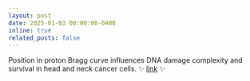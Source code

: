 ```yaml
---
layout: post
date: 2025-01-03 00:00:00-0400
inline: true
related_posts: false
---
```


Position in proton Bragg curve influences DNA damage complexity and survival in head and neck cancer cells. 
:sparkles: [link](https://doi.org/10.1016/j.ctro.2024.100908) :sparkles: 